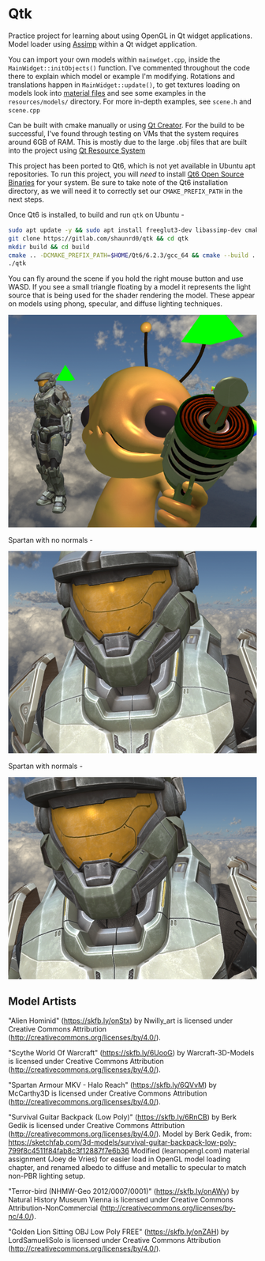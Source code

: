 # Qtk

Practice project for learning about using OpenGL in Qt widget applications.
Model loader using [Assimp](https://assimp.org/) within a Qt widget application.

You can import your own models within `mainwdget.cpp`, inside the
`MainWidget::initObjects()` function. I've commented throughout the code there
to explain which model or example I'm modifying. Rotations and translations
happen in `MainWidget::update()`, to get textures loading on models look into 
[material files](http://www.paulbourke.net/dataformats/mtl/) and see some 
examples in the `resources/models/` directory. For more in-depth examples, see
`scene.h` and `scene.cpp`

Can be built with cmake manually or using 
[Qt Creator](https://github.com/qt-creator/qt-creator).
For the build to be successful, I've found through testing on VMs that the system requires around 6GB of RAM.
This is mostly due to the large .obj files that are built into the project using [Qt Resource System](https://doc.qt.io/qt-6/resources.html)

This project has been ported to Qt6, which is not yet available in Ubuntu apt repositories.
To run this project, you will *need* to install [Qt6 Open Source Binaries](https://www.qt.io/download-qt-installer) for your system.
Be sure to take note of the Qt6 installation directory, as we will need it to correctly set our `CMAKE_PREFIX_PATH` in the next steps.

Once Qt6 is installed, to build and run `qtk` on Ubuntu -
```bash
sudo apt update -y && sudo apt install freeglut3-dev libassimp-dev cmake build-essential git
git clone https://gitlab.com/shaunrd0/qtk && cd qtk
mkdir build && cd build
cmake .. -DCMAKE_PREFIX_PATH=$HOME/Qt6/6.2.3/gcc_64 && cmake --build .
./qtk
```

You can fly around the scene if you hold the right mouse button and use WASD.
If you see a small triangle floating by a model it represents the light source
that is being used for the shader rendering the model. These appear on models
using phong, specular, and diffuse lighting techniques.

![](resources/screenshot.png)

Spartan with no normals -

![](resources/spartan-specular.png)

Spartan with normals -

![](resources/spartan-normals.png)

## Model Artists


"Alien Hominid" (https://skfb.ly/onStx) by Nwilly_art is licensed under Creative Commons Attribution (http://creativecommons.org/licenses/by/4.0/).

"Scythe World Of Warcraft" (https://skfb.ly/6UooG) by Warcraft-3D-Models is licensed under Creative Commons Attribution (http://creativecommons.org/licenses/by/4.0/).

"Spartan Armour MKV - Halo Reach" (https://skfb.ly/6QVvM) by McCarthy3D is licensed under Creative Commons Attribution (http://creativecommons.org/licenses/by/4.0/).

"Survival Guitar Backpack (Low Poly)" (https://skfb.ly/6RnCB) by Berk Gedik is licensed under Creative Commons Attribution (http://creativecommons.org/licenses/by/4.0/).
Model by Berk Gedik, from: https://sketchfab.com/3d-models/survival-guitar-backpack-low-poly-799f8c4511f84fab8c3f12887f7e6b36
Modified (learnopengl.com) material assignment (Joey de Vries) for easier load in OpenGL model loading chapter, and renamed albedo to diffuse and metallic to specular to match non-PBR lighting setup.

"Terror-bird (NHMW-Geo 2012/0007/0001)" (https://skfb.ly/onAWy) by Natural History Museum Vienna is licensed under Creative Commons Attribution-NonCommercial (http://creativecommons.org/licenses/by-nc/4.0/).

"Golden Lion Sitting OBJ Low Poly FREE" (https://skfb.ly/onZAH) by LordSamueliSolo is licensed under Creative Commons Attribution (http://creativecommons.org/licenses/by/4.0/).

